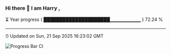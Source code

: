### Hi there 👋 I am Harry , 

⏳ Year progress { █████████████████████▁▁▁▁▁▁▁▁▁ } 72.24 %

---

⏰ Updated on Sun, 21 Sep 2025 16:23:02 GMT

![Progress Bar CI](https://github.com/duykhang68/duykhang68/workflows/Progress%20Bar%20CI/badge.svg)
